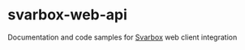 # svarbox-web-api
Documentation and code samples for [Svarbox](https://www.svarbox.is/) web client integration
